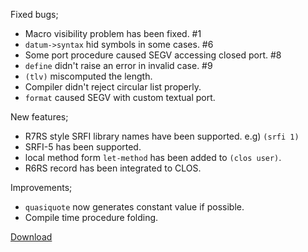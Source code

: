 Fixed bugs;

- Macro visibility problem has been fixed. #1
- `datum->syntax` hid symbols in some cases. #6
- Some port procedure caused SEGV accessing closed port. #8
- `define` didn't raise an error in invalid case. #9
- `(tlv)` miscomputed the length.
- Compiler didn't reject circular list properly.
- `format` caused SEGV with custom textual port.

New features;

- R7RS style SRFI library names have been supported. e.g) `(srfi 1)`
- SRFI-5 has been supported.
- local method form `let-method` has been added to `(clos user)`.
- R6RS record has been integrated to CLOS.

Improvements;

- `quasiquote` now generates constant value if possible.
- Compile time procedure folding.


[Download](https://bitbucket.org/ktakashi/sagittarius-scheme/downloads)